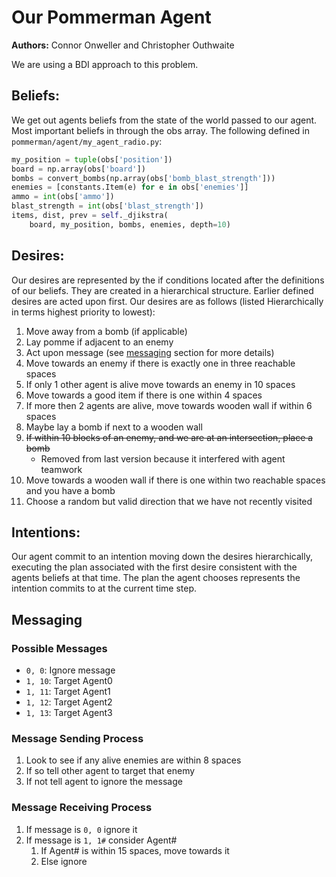 # Our Pommerman Agent
**Authors:** Connor Onweller and Christopher Outhwaite

We are using a BDI approach to this problem.

## Beliefs:

We get out agents beliefs from the state of the world passed to our agent. Most important beliefs in through the obs array.
The following defined in `pommerman/agent/my_agent_radio.py`:

```python
my_position = tuple(obs['position'])
board = np.array(obs['board'])
bombs = convert_bombs(np.array(obs['bomb_blast_strength']))
enemies = [constants.Item(e) for e in obs['enemies']]
ammo = int(obs['ammo'])
blast_strength = int(obs['blast_strength'])
items, dist, prev = self._djikstra(
    board, my_position, bombs, enemies, depth=10)
```

## Desires:

Our desires are represented by the if conditions located after the definitions of our beliefs.
They are created in a hierarchical structure. Earlier defined desires are acted upon first. 
Our desires are as follows (listed Hierarchically in terms highest priority to lowest):

1. Move away from a bomb (if applicable)
2. Lay pomme if adjacent to an enemy
3. Act upon message (see [messaging](#Messaging) section for more details)
4. Move towards an enemy if there is exactly one in three reachable spaces
5. If only 1 other agent is alive move towards an enemy in 10 spaces
6. Move towards a good item if there is one within 4 spaces
7. If more then 2 agents are alive, move towards wooden wall if within 6 spaces
8. Maybe lay a bomb if next to a wooden wall
9. ~~If within 10 blocks of an enemy, and we are at an intersection, place a bomb~~
    * Removed from last version because it interfered with agent teamwork
10. Move towards a wooden wall if there is one within two reachable spaces and you have a bomb
11. Choose a random but valid direction that we have not recently visited

## Intentions:

Our agent commit to an intention moving down the desires hierarchically, executing the plan associated with the first desire consistent with the agents beliefs at that time. The plan the agent chooses represents the intention commits to at the current time step.

## Messaging
### Possible Messages
* `0, 0`: Ignore message
* `1, 10`: Target Agent0
* `1, 11`: Target Agent1
* `1, 12`: Target Agent2
* `1, 13`: Target Agent3

### Message Sending Process
1. Look to see if any alive enemies are within 8 spaces
2. If so tell other agent to target that enemy
3. If not tell agent to ignore the message

### Message Receiving Process
1. If message is `0, 0` ignore it
2. If message is `1, 1#` consider Agent#
    1. If Agent# is within 15 spaces, move towards it
    2. Else ignore
